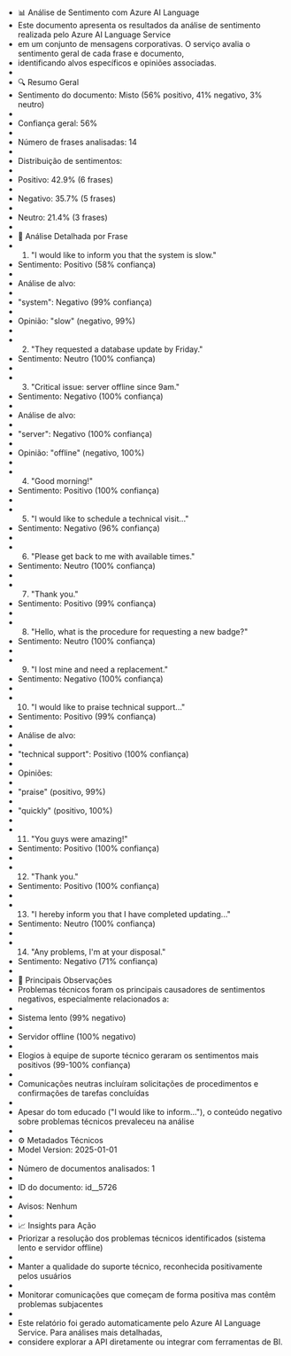 * 📊 Análise de Sentimento com Azure AI Language
* Este documento apresenta os resultados da análise de sentimento realizada pelo Azure AI Language Service
* em um conjunto de mensagens corporativas. O serviço avalia o sentimento geral de cada frase e documento,
* identificando alvos específicos e opiniões associadas.
* 
* 🔍 Resumo Geral
* Sentimento do documento: Misto (56% positivo, 41% negativo, 3% neutro)
* 
* Confiança geral: 56%
* 
* Número de frases analisadas: 14
* 
* Distribuição de sentimentos:
* 
* Positivo: 42.9% (6 frases)
* 
* Negativo: 35.7% (5 frases)
* 
* Neutro: 21.4% (3 frases)
* 
* 📝 Análise Detalhada por Frase
* 1. "I would like to inform you that the system is slow."
* Sentimento: Positivo (58% confiança)
* 
* Análise de alvo:
* 
* "system": Negativo (99% confiança)
* 
* Opinião: "slow" (negativo, 99%)
* 
* 2. "They requested a database update by Friday."
* Sentimento: Neutro (100% confiança)
* 
* 3. "Critical issue: server offline since 9am."
* Sentimento: Negativo (100% confiança)
* 
* Análise de alvo:
* 
* "server": Negativo (100% confiança)
* 
* Opinião: "offline" (negativo, 100%)
* 
* 4. "Good morning!"
* Sentimento: Positivo (100% confiança)
* 
* 5. "I would like to schedule a technical visit..."
* Sentimento: Negativo (96% confiança)
* 
* 6. "Please get back to me with available times."
* Sentimento: Neutro (100% confiança)
* 
* 7. "Thank you."
* Sentimento: Positivo (99% confiança)
* 
* 8. "Hello, what is the procedure for requesting a new badge?"
* Sentimento: Neutro (100% confiança)
* 
* 9. "I lost mine and need a replacement."
* Sentimento: Negativo (100% confiança)
* 
* 10. "I would like to praise technical support..."
* Sentimento: Positivo (99% confiança)
* 
* Análise de alvo:
* 
* "technical support": Positivo (100% confiança)
* 
* Opiniões:
* 
* "praise" (positivo, 99%)
* 
* "quickly" (positivo, 100%)
* 
* 11. "You guys were amazing!"
* Sentimento: Positivo (100% confiança)
* 
* 12. "Thank you."
* Sentimento: Positivo (100% confiança)
* 
* 13. "I hereby inform you that I have completed updating..."
* Sentimento: Neutro (100% confiança)
* 
* 14. "Any problems, I'm at your disposal."
* Sentimento: Negativo (71% confiança)
* 
* 📌 Principais Observações
* Problemas técnicos foram os principais causadores de sentimentos negativos, especialmente relacionados a:
* 
* Sistema lento (99% negativo)
* 
* Servidor offline (100% negativo)
* 
* Elogios à equipe de suporte técnico geraram os sentimentos mais positivos (99-100% confiança)
* 
* Comunicações neutras incluíram solicitações de procedimentos e confirmações de tarefas concluídas
* 
* Apesar do tom educado ("I would like to inform..."), o conteúdo negativo sobre problemas técnicos prevaleceu na análise
* 
* ⚙️ Metadados Técnicos
* Model Version: 2025-01-01
* 
* Número de documentos analisados: 1
* 
* ID do documento: id__5726
* 
* Avisos: Nenhum
* 
* 📈 Insights para Ação
* Priorizar a resolução dos problemas técnicos identificados (sistema lento e servidor offline)
* 
* Manter a qualidade do suporte técnico, reconhecida positivamente pelos usuários
* 
* Monitorar comunicações que começam de forma positiva mas contêm problemas subjacentes
* 
* Este relatório foi gerado automaticamente pelo Azure AI Language Service. Para análises mais detalhadas, 
* considere explorar a API diretamente ou integrar com ferramentas de BI.